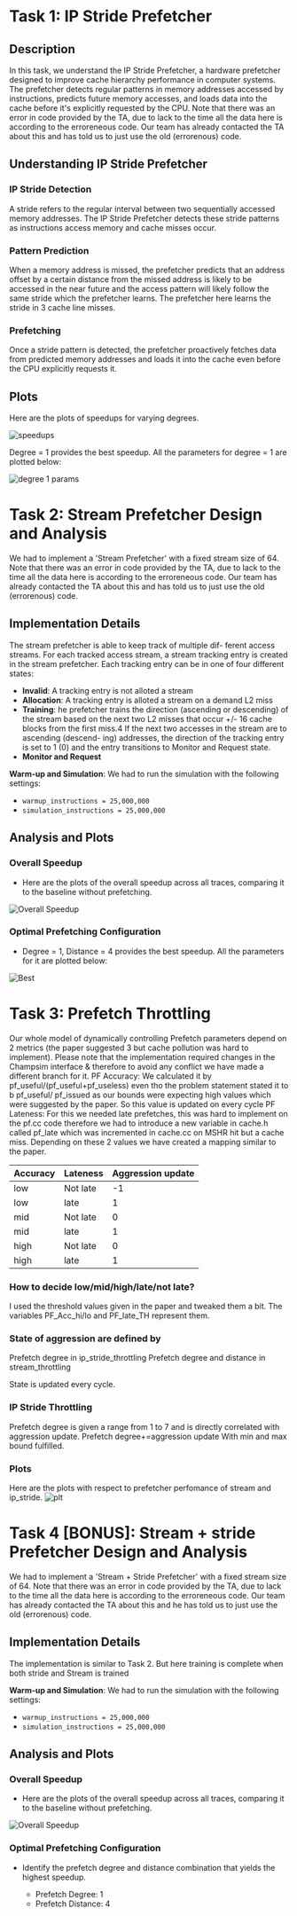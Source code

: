 # Task 1: IP Stride Prefetcher 

## Description
In this task, we understand the IP Stride Prefetcher, a hardware prefetcher designed to improve cache hierarchy performance in computer systems. The prefetcher detects regular patterns in memory addresses accessed by instructions, predicts future memory accesses, and loads data into the cache before it's explicitly requested by the CPU. Note that there was an error in code provided by the TA, due to lack to the time all the data here is according to the erroreneous code. Our team has already contacted the TA about this and has told us to just use the old (errorenous) code.

## Understanding IP Stride Prefetcher

### IP Stride Detection
A stride refers to the regular interval between two sequentially accessed memory addresses. The IP Stride Prefetcher detects these stride patterns as instructions access memory and cache misses occur.

### Pattern Prediction
When a memory address is missed, the prefetcher predicts that an address offset by a certain distance from the missed address is likely to be accessed in the near future and the access pattern will
likely follow the same stride which the prefetcher learns. The prefetcher here learns the stride in 3 cache line misses.

### Prefetching
Once a stride pattern is detected, the prefetcher proactively fetches data from predicted memory addresses and loads it into the cache even before the CPU explicitly requests it.

## Plots
Here are the plots of speedups for varying degrees.

![speedups](task1_1.png)

Degree = 1 provides the best speedup. All the parameters for degree = 1 are plotted below:

![degree 1 params](task1_2.png)

# Task 2: Stream Prefetcher Design and Analysis

We had to implement a 'Stream Prefetcher' with a fixed stream size of 64.  Note that there was an error in code provided by the TA, due to lack to the time all the data here is according to the erroreneous code. Our team has already contacted the TA about this and has told us to just use the old (errorenous) code.

## Implementation Details
The stream prefetcher is able to keep track of multiple dif-
ferent access streams. For each tracked access stream, a stream
tracking entry is created in the stream prefetcher. Each tracking
entry can be in one of four different states:

- **Invalid**: A tracking entry is not alloted a stream
- **Allocation**: A tracking entry is alloted a stream on a demand L2 miss
- **Training**: he prefetcher trains the direction (ascending or
descending) of the stream based on the next two L2 misses
that occur +/- 16 cache blocks from the first miss.4 If the
next two accesses in the stream are to ascending (descend-
ing) addresses, the direction of the tracking entry is set to 1
(0) and the entry transitions to Monitor and Request state.
- **Monitor and Request**

 **Warm-up and Simulation**: We had to run the simulation with the following settings:
  - `warmup_instructions = 25,000,000`
  - `simulation_instructions = 25,000,000`

## Analysis and Plots

### Overall Speedup

- Here are the plots of the overall speedup across all traces, comparing it to the baseline without prefetching.

![Overall Speedup](task2_1.png)

### Optimal Prefetching Configuration

- Degree = 1, Distance = 4 provides the best speedup. All the parameters for it are plotted below:
 
![Best](task2_2.png)
# Task 3: Prefetch Throttling

Our whole model of dynamically controlling Prefetch parameters depend on 2 metrics (the paper suggested 3 but cache pollution was hard to implement). Please note that the implementation required changes in the Champsim interface & therefore to avoid any conflict we have made a different branch for it.
PF Accuracy: We calculated it by pf_useful/(pf_useful+pf_useless) even tho the problem statement stated it to b pf_useful/ pf_issued as our bounds were expecting high values which were suggested by the paper. So this value is updated on every cycle
PF Lateness: For this we needed late prefetches, this was hard to implement on the pf.cc code therefore we had to introduce a new variable in cache.h called pf_late which was incremented in cache.cc on MSHR hit but a cache miss.
Depending on these 2 values we have created a mapping similar to the paper.


|  Accuracy   |  Lateness  |  Aggression update |
--------------|------------|--------------------|
|  low      	|  Not late  |  -1        	      |
|  low      	|  late   	 |  1         	      |
|  mid      	|  Not late  |  0         	      |
|  mid      	|  late      |  1         	      |
|  high     	|  Not late  |  0         	      |
|  high     	|  late   	 |  1         	      |

### How to decide low/mid/high/late/not late?
I used the threshold values given in the paper and tweaked them a bit. The variables PF_Acc_hi/lo and PF_late_TH represent them.

### State of aggression are defined by 
Prefetch degree in ip_stride_throttling
Prefetch degree and distance in stream_throttling

State is updated every cycle.

### IP Stride Throttling
Prefetch degree is given a range from 1 to 7 and is directly correlated with aggression update.
Prefetch degree+=aggression update
With min and max bound fulfilled.

### Plots 
Here are the plots with respect to prefetcher perfomance of stream and ip_stride.
![plt](task3.png)

# Task 4 [BONUS]: Stream + stride Prefetcher Design and Analysis

We had to implement a 'Stream + Stride Prefetcher' with a fixed stream size of 64.  Note that there was an error in code provided by the TA, due to lack to the time all the data here is according to the erroreneous code. Our team has already contacted the TA about this and he has told us to just use the old (errorenous) code.

## Implementation Details
The implementation is similar to Task 2. But here training is complete when both stride and Stream is trained 

 **Warm-up and Simulation**: We had to run the simulation with the following settings:
  - `warmup_instructions = 25,000,000`
  - `simulation_instructions = 25,000,000`

## Analysis and Plots

### Overall Speedup

- Here are the plots of the overall speedup across all traces, comparing it to the baseline without prefetching.

![Overall Speedup](task4_1.png)



### Optimal Prefetching Configuration

- Identify the prefetch degree and distance combination that yields the highest speedup.

  - Prefetch Degree: 1
  - Prefetch Distance: 4
 






